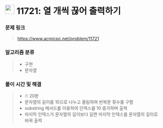 # <img src="https://static.solved.ac/tier_small/4.svg" width=30> 11721: 열 개씩 끊어 출력하기

### 문제 링크
> https://www.acmicpc.net/problem/11721

### 알고리즘 분류
>- 구현
>- 문자열

### 풀이 시간 및 해결
>- ⏱ 20분
>- 문자열의 길이를 10으로 나누고 올림하여 반복문 횟수를 구함
>- substring 메서드를 이용하여 인덱스를 10 증가하며 출력
>- 마지막 인덱스가 문자열의 길이보다 길면 마지막 인덱스를 문자열의 길이로 바꿔 출력